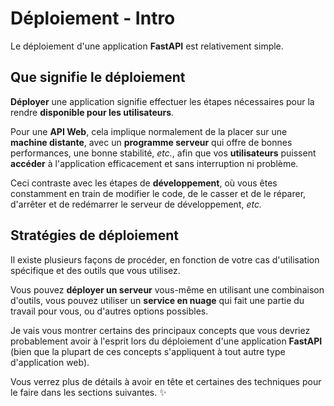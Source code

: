 # Déploiement - Intro

Le déploiement d'une application **FastAPI** est relativement simple.

## Que signifie le déploiement

**Déployer** une application signifie effectuer les étapes nécessaires pour la rendre **disponible pour les
utilisateurs**.

Pour une **API Web**, cela implique normalement de la placer sur une **machine distante**, avec un **programme serveur**
qui offre de bonnes performances, une bonne stabilité, _etc._, afin que vos **utilisateurs** puissent **accéder** à
l'application efficacement et sans interruption ni problème.

Ceci contraste avec les étapes de **développement**, où vous êtes constamment en train de modifier le code, de le casser
et de le réparer, d'arrêter et de redémarrer le serveur de développement, _etc._

## Stratégies de déploiement

Il existe plusieurs façons de procéder, en fonction de votre cas d'utilisation spécifique et des outils que vous
utilisez.

Vous pouvez **déployer un serveur** vous-même en utilisant une combinaison d'outils, vous pouvez utiliser un **service
en nuage** qui fait une partie du travail pour vous, ou d'autres options possibles.

Je vais vous montrer certains des principaux concepts que vous devriez probablement avoir à l'esprit lors du déploiement
d'une application **FastAPI** (bien que la plupart de ces concepts s'appliquent à tout autre type d'application web).

Vous verrez plus de détails à avoir en tête et certaines des techniques pour le faire dans les sections suivantes. ✨